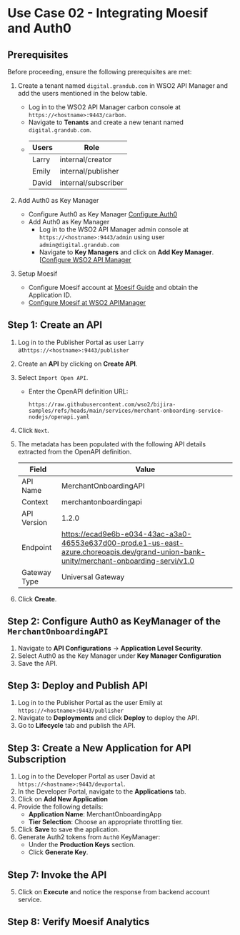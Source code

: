 # Use Case 02 - Integrating Moesif and Auth0

## **Prerequisites**

Before proceeding, ensure the following prerequisites are met:

1. Create a tenant named `digital.grandub.com` in WSO2 API Manager and add the users mentioned in the below table.
   - Log in to the WSO2 API Manager carbon console at `https://<hostname>:9443/carbon`.
   - Navigate to **Tenants** and create a new tenant named `digital.grandub.com`.
   - 
     | Users | Role                 |
     |-------|----------------------|
     | Larry | internal/creator     |
     | Emily | internal/publisher   |
     | David | internal/subscriber  |
   
2. Add Auth0 as Key Manager
   - Configure Auth0 as Key Manager [Configure Auth0](https://apim.docs.wso2.com/en/latest/administer/key-managers/configure-auth0-connector/#step-1-configure-auth0)
   - Add Auth0 as Key Manager
     - Log in to the WSO2 API Manager admin console at `https://<hostname>:9443/admin` using user `admin@digital.grandub.com`
     - Navigate to **Key Managers** and click on **Add Key Manager**. [[Configure WSO2 API Manager](https://apim.docs.wso2.com/en/latest/administer/key-managers/configure-auth0-connector/#step-2-configure-wso2-api-manager)

3. Setup Moesif
    - Configure Moesif account at [Moesif Guide](https://apim.docs.wso2.com/en/latest/monitoring/api-analytics/moesif-analytics/moesif-integration-guide/#step-1-set-up-your-moesif-account) and obtain the Application ID.
    - [Configure Moesif at WSO2 APIManager](https://apim.docs.wso2.com/en/latest/monitoring/api-analytics/moesif-analytics/moesif-integration-guide/#step-2-configure-wso2-api-manager)

## Step 1: Create an API

1. Log in to the Publisher Portal as user Larry at`https://<hostname>:9443/publisher`
2. Create an **API** by clicking on **Create API**.
3. Select `Import Open API`.
   - Enter the OpenAPI definition URL: 
     ```
     https://raw.githubusercontent.com/wso2/bijira-samples/refs/heads/main/services/merchant-onboarding-service-nodejs/openapi.yaml
     ```
4. Click `Next`.     
5. The metadata has been populated with the following API details extracted from the OpenAPI definition.

   | Field        | Value                                                                                                                                 |
   |--------------|---------------------------------------------------------------------------------------------------------------------------------------|
   | API Name     | MerchantOnboardingAPI                                                                                                                 |
   | Context      | merchantonboardingapi                                                                                                                 |
   | API Version  | 1.2.0                                                                                                                                 |
   | Endpoint     | https://ecad9e6b-e034-43ac-a3a0-46553e637d00-prod.e1-us-east-azure.choreoapis.dev/grand-union-bank-unity/merchant-onboarding-servi/v1.0 |
   | Gateway Type | Universal Gateway      

6. Click **Create**.

## Step 2: Configure Auth0 as KeyManager of the `MerchantOnboardingAPI`
1. Navigate to **API Configurations** → **Application Level Security**.
2. Select Auth0 as the Key Manager under **Key Manager Configuration**
3. Save the API.

## Step 3: Deploy and Publish API

1. Log in to the Publisher Portal as the user Emily at `https://<hostname>:9443/publisher`
2. Navigate to **Deployments** and click **Deploy** to deploy the API.
2. Go to **Lifecycle** tab and publish the API.


## Step 3: Create a New Application for API Subscription

1. Log in to the Developer Portal as user David at `https://<hostname>:9443/devportal`.
2. In the Developer Portal, navigate to the **Applications** tab.
3. Click on **Add New Application** 
4. Provide the following details:
   - **Application Name**: MerchantOnboardingApp
   - **Tier Selection**: Choose an appropriate throttling tier.
5. Click **Save** to save the application.
6. Generate Auth2 tokens from `Auth0` KeyManager:
   - Under the **Production Keys** section.
   - Click **Generate Key**.

## Step 7: Invoke the API

5. Click on **Execute** and notice the response from backend account service.

## Step 8: Verify Moesif Analytics
